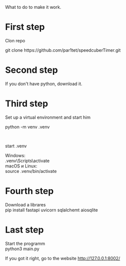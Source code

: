 What to do to make it work.

<h1>First step</h1>
Clon repo
<p>git clone https://github.com/par1tet/speedcuberTimer.git</p>

<h1>Second step</h1>
If you don't have python, download it.

<h1>Third step</h1>
Set up a virtual environment and start him
<p>python -m venv .venv</p><br>

start .venv

Windows:<br>
.venv\Scripts\activate<br>
macOS и Linux:<br>
source .venv/bin/activate

<h1>Fourth step</h1>
Download a librares<br>
pip install fastapi uvicorn sqlalchemt aiosqlite

<h1>Last step</h1>
Start the programm<br>
python3 main.py<br>

If you got it right, go to the website
http://127.0.0.1:8002/
